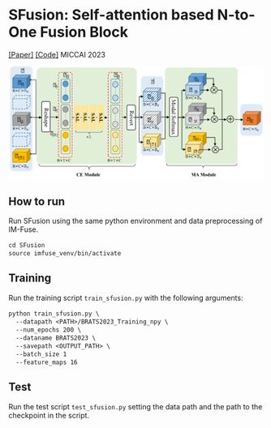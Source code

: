 # SFusion: Self-attention based N-to-One Fusion Block
[[Paper]](https://arxiv.org/abs/2208.12776) [[Code]](https://github.com/scut-cszcl/SFusion) MICCAI 2023
<p align="center">
  <img src="fig/image.png">
</p>


## How to run
Run SFusion using the same python environment and data preprocessing of IM-Fuse.
```
cd SFusion
source imfuse_venv/bin/activate
```

## Training
Run the training script `train_sfusion.py` with the following arguments:
```
python train_sfusion.py \
  --datapath <PATH>/BRATS2023_Training_npy \   
  --num_epochs 200 \                           
  --dataname BRATS2023 \                       
  --savepath <OUTPUT_PATH> \                    
  --batch_size 1                               
  --feature_maps 16                            
```

## Test
Run the test script `test_sfusion.py` setting the data path and the path to the checkpoint in the script.
